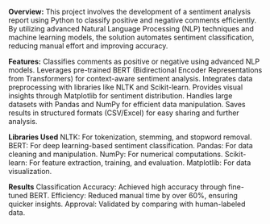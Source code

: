 **Overview:**
This project involves the development of a sentiment analysis report using Python to classify positive and negative comments efficiently. By utilizing advanced Natural Language Processing (NLP) techniques and machine learning models, the solution automates sentiment classification, reducing manual effort and improving accuracy.

**Features:**
Classifies comments as positive or negative using advanced NLP models.
Leverages pre-trained BERT (Bidirectional Encoder Representations from Transformers) for context-aware sentiment analysis.
Integrates data preprocessing with libraries like NLTK and Scikit-learn.
Provides visual insights through Matplotlib for sentiment distribution.
Handles large datasets with Pandas and NumPy for efficient data manipulation.
Saves results in structured formats (CSV/Excel) for easy sharing and further analysis.

**Libraries Used**
NLTK: For tokenization, stemming, and stopword removal.
BERT: For deep learning-based sentiment classification.
Pandas: For data cleaning and manipulation.
NumPy: For numerical computations.
Scikit-learn: For feature extraction, training, and evaluation.
Matplotlib: For data visualization.

**Results**
Classification Accuracy: Achieved high accuracy through fine-tuned BERT.
Efficiency: Reduced manual time by over 60%, ensuring quicker insights.
Approval: Validated by comparing with human-labeled data.
